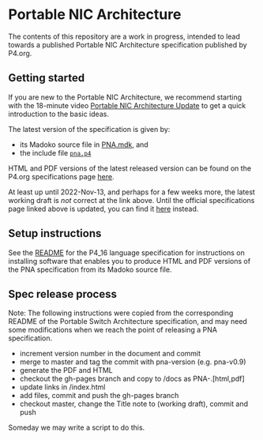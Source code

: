 # Portable NIC Architecture

The contents of this repository are a work in progress, intended to
lead towards a published Portable NIC Architecture specification
published by P4.org.


## Getting started

If you are new to the Portable NIC Architecture, we recommend starting
with the 18-minute video [Portable NIC Architecture
Update](https://www.youtube.com/watch?v=7SG-GxkQqfY) to get a quick
introduction to the basic ideas.

The latest version of the specification is given by:

+ its Madoko source file in [PNA.mdk](PNA.mdk), and
+ the include file [`pna.p4`](pna.p4)

HTML and PDF versions of the latest released version can be found on
the P4.org specifications page [here](https://p4.org/specs).

At least up until 2022-Nov-13, and perhaps for a few weeks more, the
latest working draft is _not_ correct at the link above.  Until the
official specifications page linked above is updated, you can find it
[here](https://jafingerhut.github.io/p4-specs/p4-specification-documents.html)
instead.


## Setup instructions

See the
[README](https://github.com/p4lang/p4-spec/blob/master/p4-16/spec/README.md)
for the P4_16 language specification for instructions on installing
software that enables you to produce HTML and PDF versions of the PNA
specification from its Madoko source file.


## Spec release process

Note: The following instructions were copied from the corresponding
README of the Portable Switch Architecture specification, and may need
some modifications when we reach the point of releasing a PNA
specification.

- increment version number in the document and commit
- merge to master and tag the commit with pna-version (e.g. pna-v0.9)
- generate the PDF and HTML
- checkout the gh-pages branch and copy to <root>/docs as PNA-<version>.[html,pdf]
- update links in <root>/index.html
- add files, commit and push the gh-pages branch
- checkout master, change the Title note to (working draft), commit and push

Someday we may write a script to do this.

